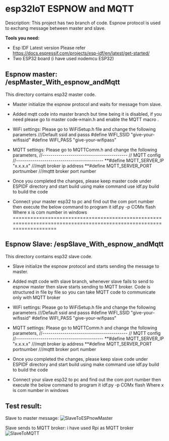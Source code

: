 # esp32IoT ESPNOW and MQTT

Description:
 This project has two branch of code. 
Espnow protocol is used to exchang message between master and slave.

**Tools you need:**
- Esp IDF Latest version
 Please refer https://docs.espressif.com/projects/esp-idf/en/latest/get-started/
- Two ESP32 board (i have used nodemcu ESP32)

 
## Espnow master: /espMaster_With_espnow_andMqtt
This directory contains esp32 master code. 
 - Master initialize the espnow protocol and waits for message from slave. 
 - Added mqtt code into master branch but time being it is disabled, if you need please go to master code->main.h and enable the MQTT macro .
 - WiFi settings:
   Please go to WiFiSetup.h file and change the following parameters 
   ///Default ssid and passs
   #define WIFI_SSID   "give-your-wifissid"
   #define WIFI_PASS   "give-your-wifipass"

  - MQTT settings:
    Please go to MQTTComm.h and change the following parameters,
      //------------------------------------------
      // MQTT config
      //------------------------------------------- 
      **#define MQTT_SERVER_IP "x.x.x.x" ///mqtt broker ip address 
      **#define MQTT_SERVER_PORT portnumber ///mqttt broker port number
    
  - Once you completed the changes, please keep master code under ESPIDF directory and start build using make command
    use idf.py build to build the code
  - Connect your master esp32 to pc and find out the com port number  then execute the below command to program it
    idf.py -p COMx flash
    Where x is com number in windows
=====================================================================================================================

## Espnow Slave: /espSlave_With_espnow_andMqtt
This directory contains esp32 slave code. 
 - Slave initialize the espnow protocol and starts sending the message to master. 
 - Added mqtt code with slave branch, whenever slave fails to send to espnow master then slave starts sending to MQTT broker.
   Code is structured in file by file so you can take MQTT code to communicate only with MQTT broker

 - WiFi settings:
   Please go to WiFiSetup.h file and change the following parameters 
   ///Default ssid and passs
   #define WIFI_SSID   "give-your-wifissid"
   #define WIFI_PASS   "give-your-wifipass"

  - MQTT settings:
    Please go to MQTTComm.h and change the following parameters,
      //------------------------------------------
      // MQTT config
      //------------------------------------------- 
      **#define MQTT_SERVER_IP "x.x.x.x" ///mqtt broker ip address 
      **#define MQTT_SERVER_PORT portnumber ///mqttt broker port number
  - Once you completed the changes, please keep slave code under ESPIDF directory and start build using make command
    use idf.py build to build the code
  - Connect your slave esp32 to pc and find out the com port number  then execute the below command to program it
    idf.py -p COMx flash
    Where x is com number in windows

## Test result:
Slave to master message:
![SlaveToESPnowMaster](https://github.com/renuraja03/esp32_espnow/blob/master/Test_Result/slave%20to%20master%20espnow.PNG)

Slave sends to MQTT broker: i have used Rpi as MQTT broker
![SlaveToMQTT](https://github.com/renuraja03/esp32_espnow/blob/master/Test_Result/MasterTimeout_MQTTStarts.PNG)





